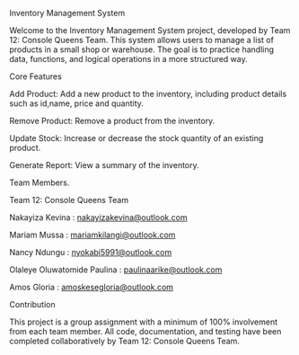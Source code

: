 Inventory Management System

Welcome to the Inventory Management System project, developed by Team 12: Console Queens Team. This system allows users to manage a list of products in a small shop or warehouse. The goal is to practice handling data, functions, and logical operations in a more structured way.

Core Features

Add Product: Add a new product to the inventory, including product details such as id,name, price and quantity.

Remove Product: Remove a product from the inventory.

Update Stock: Increase or decrease the stock quantity of an existing product.

Generate Report: View a summary of the inventory.

Team Members.

Team 12: Console Queens Team

Nakayiza Kevina : nakayizakevina@outlook.com
 
Mariam Mussa : mariamkilangi@outlook.com
 
Nancy Ndungu : nyokabi5991@outlook.com

Olaleye Oluwatomide Paulina : paulinaarike@outlook.com

Amos Gloria : amoskesegloria@outlook.com


Contribution

This project is a group assignment with a minimum of 100% involvement from each team member. All code, documentation, and testing have been completed collaboratively by Team 12: Console Queens Team.
